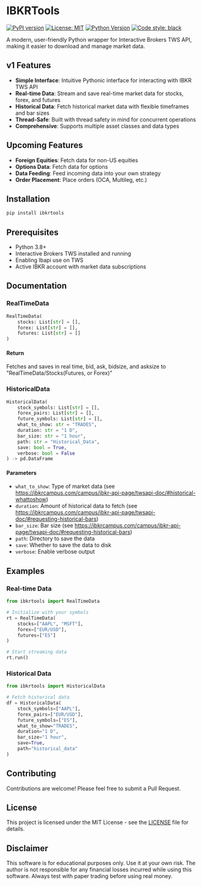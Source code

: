 # IBKRTools

[![PyPI version](https://badge.fury.io/py/ibkrtools.svg)](https://pypi.org/project/ibkrtools/)
[![License: MIT](https://img.shields.io/badge/License-MIT-yellow.svg)](https://opensource.org/licenses/MIT)
[![Python Version](https://img.shields.io/pypi/pyversions/ibkrtools.svg)](https://pypi.org/project/ibkrtools/)
[![Code style: black](https://img.shields.io/badge/code%20style-black-000000.svg)](https://github.com/psf/black)

A modern, user-friendly Python wrapper for Interactive Brokers TWS API, making it easier to download and manage market data.

## v1 Features

- **Simple Interface**: Intuitive Pythonic interface for interacting with IBKR TWS API
- **Real-time Data**: Stream and save real-time market data for stocks, forex, and futures
- **Historical Data**: Fetch historical market data with flexible timeframes and bar sizes
- **Thread-Safe**: Built with thread safety in mind for concurrent operations
- **Comprehensive**: Supports multiple asset classes and data types

## Upcoming Features

- **Foreign Equities**: Fetch data for non-US equities
- **Options Data**: Fetch data for options
- **Data Feeding**: Feed incoming data into your own strategy
- **Order Placement**: Place orders (OCA, Multileg, etc.)

## Installation

```bash
pip install ibkrtools
```

## Prerequisites

- Python 3.8+
- Interactive Brokers TWS installed and running
- Enabling Ibapi use on TWS
- Active IBKR account with market data subscriptions



## Documentation

### RealTimeData

```python
RealTimeData(
    stocks: List[str] = [],
    forex: List[str] = [],
    futures: List[str] = []
)
```


#### Return

Fetches and saves in real time, bid, ask, bidsize, and asksize to "RealTimeData/Stocks(Futures, or Forex)"


### HistoricalData

```python
HistoricalData(
    stock_symbols: List[str] = [],
    forex_pairs: List[str] = [],
    future_symbols: List[str] = [],
    what_to_show: str = "TRADES",
    duration: str = "1 D",
    bar_size: str = "1 hour",
    path: str = "Historical_Data",
    save: bool = True,
    verbose: bool = False
) -> pd.DataFrame
```

#### Parameters
- `what_to_show`: Type of market data (see https://ibkrcampus.com/campus/ibkr-api-page/twsapi-doc/#historical-whattoshow)
- `duration`: Amount of historical data to fetch (see https://ibkrcampus.com/campus/ibkr-api-page/twsapi-doc/#requesting-historical-bars)
- `bar_size`: Bar size (see https://ibkrcampus.com/campus/ibkr-api-page/twsapi-doc/#requesting-historical-bars)
- `path`: Directory to save the data
- `save`: Whether to save the data to disk
- `verbose`: Enable verbose output

## Examples

### Real-time Data

```python
from ibkrtools import RealTimeData

# Initialize with your symbols
rt = RealTimeData(
    stocks=["AAPL", "MSFT"],
    forex=["EUR/USD"],
    futures=["ES"]
)

# Start streaming data
rt.run()
```

### Historical Data

```python
from ibkrtools import HistoricalData

# Fetch historical data
df = HistoricalData(
    stock_symbols=["AAPL"],
    forex_pairs=["EUR/USD"],
    future_symbols=["ES"],
    what_to_show="TRADES",
    duration="1 D",
    bar_size="1 hour",
    save=True,
    path="historical_data"
)
```

## Contributing

Contributions are welcome! Please feel free to submit a Pull Request.

## License

This project is licensed under the MIT License - see the [LICENSE](LICENSE) file for details.

## Disclaimer

This software is for educational purposes only. Use it at your own risk. The author is not responsible for any financial losses incurred while using this software. Always test with paper trading before using real money.
